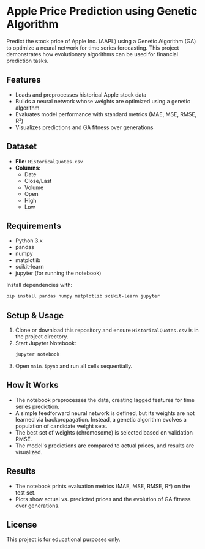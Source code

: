 # Apple Price Prediction using Genetic Algorithm

Predict the stock price of Apple Inc. (AAPL) using a Genetic Algorithm (GA) to optimize a neural network for time series forecasting. This project demonstrates how evolutionary algorithms can be used for financial prediction tasks.

## Features
- Loads and preprocesses historical Apple stock data
- Builds a neural network whose weights are optimized using a genetic algorithm
- Evaluates model performance with standard metrics (MAE, MSE, RMSE, R²)
- Visualizes predictions and GA fitness over generations

## Dataset
- **File:** `HistoricalQuotes.csv`
- **Columns:**
  - Date
  - Close/Last
  - Volume
  - Open
  - High
  - Low

## Requirements
- Python 3.x
- pandas
- numpy
- matplotlib
- scikit-learn
- jupyter (for running the notebook)

Install dependencies with:
```bash
pip install pandas numpy matplotlib scikit-learn jupyter
```

## Setup & Usage
1. Clone or download this repository and ensure `HistoricalQuotes.csv` is in the project directory.
2. Start Jupyter Notebook:
   ```bash
   jupyter notebook
   ```
3. Open `main.ipynb` and run all cells sequentially.

## How it Works
- The notebook preprocesses the data, creating lagged features for time series prediction.
- A simple feedforward neural network is defined, but its weights are not learned via backpropagation. Instead, a genetic algorithm evolves a population of candidate weight sets.
- The best set of weights (chromosome) is selected based on validation RMSE.
- The model's predictions are compared to actual prices, and results are visualized.

## Results
- The notebook prints evaluation metrics (MAE, MSE, RMSE, R²) on the test set.
- Plots show actual vs. predicted prices and the evolution of GA fitness over generations.

## License
This project is for educational purposes only. 